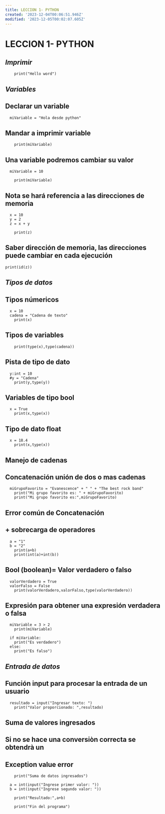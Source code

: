 ```yaml
---
title: LECCION 1- PYTHON
created: '2023-12-04T00:06:51.946Z'
modified: '2023-12-05T00:02:07.605Z'
---
```


# LECCION 1- PYTHON

## *Imprimir* 
```
    print("Hello word")
```

## *Variables*
## Declarar un variable
```
  miVariable = "Hola desde python"
```
## Mandar a imprimir variable
```
    print(miVariable)
```

## Una variable podremos cambiar su valor
```
  miVariable = 10

    print(miVariable)
```

## Nota se hará referencia a las direcciones de memoria
``` 
  x = 10
  y = 2
  z = x + y

    print(z)
```

## Saber dirección de memoria, las direcciones puede cambiar en cada ejecución
    print(id(z))

## *Tipos de datos*
## Tipos númericos
```
  x = 10
  cadena = "Cadena de texto"
    print(x)
```

## Tipos de variables
```
    print(type(x),type(cadena))
```

## Pista de tipo de dato
```
  y:int = 10
  #y = "Cadena"
    print(y,type(y))
```

## Variables de tipo bool
```
  x = True
    print(x,type(x))
```

## Tipo de dato float
```
  x = 18.4
    print(x,type(x))
```

## Manejo de cadenas
## Concatenación unión de dos o mas cadenas
```
  miGrupoFavorito = "Evanescence" + " " + "The best rock band"
    print("Mi grupo favorito es: " + miGrupoFavorito)
    print("Mi grupo favorito es:",miGrupoFavorito)
```

## Error común de Concatenación
## + sobrecarga de operadores
```
  a = "1"
  b = "2"
    print(a+b)
    print(int(a)+int(b))
```

## Bool (boolean)= Valor verdadero o falso
```
  valorVerdadero = True
  valorFalso = False
    print(valorVerdadero,valorFalso,type(valorVerdadero))
```

## Expresión para obtener una expresión verdadera o falsa
```
  miVariable = 3 > 2
    print(miVariable)

  if miVariable:
    print("Es verdadero")
  else:
    print("Es falso")

```
## *Entrada de datos*
## Función input para procesar la entrada de un usuario
```
  resultado = input("Ingresar texto: ")
    print("Valor proporcionado: ",resultado)
```

## Suma de valores ingresados
## Si no se hace una conversiòn correcta se obtendrà un
## Exception value error
```
    print("Suma de datos ingresados")

  a = int(input("Ingrese primer valor: "))
  b = int(input("Ingrese segundo valor: "))

    print("Resultado:",a+b)

    print("Fin del programa")
```
